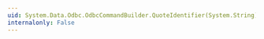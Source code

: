 ```yaml
---
uid: System.Data.Odbc.OdbcCommandBuilder.QuoteIdentifier(System.String)
internalonly: False
---
```


